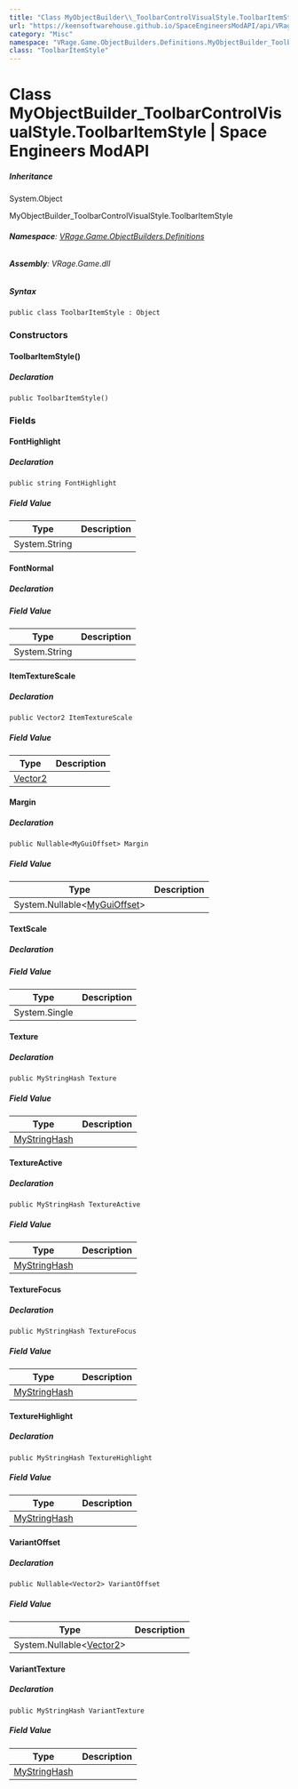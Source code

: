 ```yaml
---
title: "Class MyObjectBuilder\\_ToolbarControlVisualStyle.ToolbarItemStyle"
url: "https://keensoftwarehouse.github.io/SpaceEngineersModAPI/api/VRage.Game.ObjectBuilders.Definitions.MyObjectBuilder_ToolbarControlVisualStyle.ToolbarItemStyle.html"
category: "Misc"
namespace: "VRage.Game.ObjectBuilders.Definitions.MyObjectBuilder_ToolbarControlVisualStyle"
class: "ToolbarItemStyle"
---
```


# Class MyObjectBuilder\_ToolbarControlVisualStyle.ToolbarItemStyle | Space Engineers ModAPI

##### Inheritance

System.Object

MyObjectBuilder\_ToolbarControlVisualStyle.ToolbarItemStyle

###### **Namespace**: [VRage.Game.ObjectBuilders.Definitions](https://keensoftwarehouse.github.io/SpaceEngineersModAPI/api/VRage.Game.ObjectBuilders.Definitions.html)

###### **Assembly**: VRage.Game.dll

##### Syntax

```
public class ToolbarItemStyle : Object
```

### Constructors

#### ToolbarItemStyle()

##### Declaration

```
public ToolbarItemStyle()
```

### Fields

#### FontHighlight

##### Declaration

```
public string FontHighlight
```

##### Field Value

| Type | Description |
| --- | --- |
| System.String |     |

#### FontNormal

##### Declaration

##### Field Value

| Type | Description |
| --- | --- |
| System.String |     |

#### ItemTextureScale

##### Declaration

```
public Vector2 ItemTextureScale
```

##### Field Value

| Type | Description |
| --- | --- |
| [Vector2](https://keensoftwarehouse.github.io/SpaceEngineersModAPI/api/VRageMath.Vector2.html) |     |

#### Margin

##### Declaration

```
public Nullable<MyGuiOffset> Margin
```

##### Field Value

| Type | Description |
| --- | --- |
| System.Nullable<[MyGuiOffset](https://keensoftwarehouse.github.io/SpaceEngineersModAPI/api/VRage.Game.ObjectBuilders.Definitions.MyGuiOffset.html)\> |     |

#### TextScale

##### Declaration

##### Field Value

| Type | Description |
| --- | --- |
| System.Single |     |

#### Texture

##### Declaration

```
public MyStringHash Texture
```

##### Field Value

| Type | Description |
| --- | --- |
| [MyStringHash](https://keensoftwarehouse.github.io/SpaceEngineersModAPI/api/VRage.Utils.MyStringHash.html) |     |

#### TextureActive

##### Declaration

```
public MyStringHash TextureActive
```

##### Field Value

| Type | Description |
| --- | --- |
| [MyStringHash](https://keensoftwarehouse.github.io/SpaceEngineersModAPI/api/VRage.Utils.MyStringHash.html) |     |

#### TextureFocus

##### Declaration

```
public MyStringHash TextureFocus
```

##### Field Value

| Type | Description |
| --- | --- |
| [MyStringHash](https://keensoftwarehouse.github.io/SpaceEngineersModAPI/api/VRage.Utils.MyStringHash.html) |     |

#### TextureHighlight

##### Declaration

```
public MyStringHash TextureHighlight
```

##### Field Value

| Type | Description |
| --- | --- |
| [MyStringHash](https://keensoftwarehouse.github.io/SpaceEngineersModAPI/api/VRage.Utils.MyStringHash.html) |     |

#### VariantOffset

##### Declaration

```
public Nullable<Vector2> VariantOffset
```

##### Field Value

| Type | Description |
| --- | --- |
| System.Nullable<[Vector2](https://keensoftwarehouse.github.io/SpaceEngineersModAPI/api/VRageMath.Vector2.html)\> |     |

#### VariantTexture

##### Declaration

```
public MyStringHash VariantTexture
```

##### Field Value

| Type | Description |
| --- | --- |
| [MyStringHash](https://keensoftwarehouse.github.io/SpaceEngineersModAPI/api/VRage.Utils.MyStringHash.html) |     |